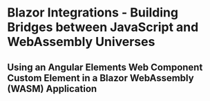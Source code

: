 # Blazor Integrations - Building Bridges between JavaScript and WebAssembly Universes
## Using an Angular Elements Web Component Custom Element in a Blazor WebAssembly (WASM) Application
